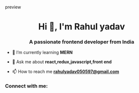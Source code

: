 preview
<h1 align="center">Hi 👋, I'm Rahul yadav</h1>
<h3 align="center">A passionate frontend developer from India</h3>

- 🌱 I’m currently learning **MERN**

- 💬 Ask me about **react,redux,javascript,front end**

- 📫 How to reach me **rahulyadav050597@gmail.com**

<h3 align="left">Connect with me:</h3>
<p align="left">
</p>


